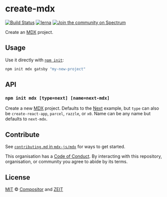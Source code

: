 # create-mdx

[![Build Status][build-badge]][build]
[![lerna][lerna-badge]][lerna]
[![Join the community on Spectrum][spectrum-badge]][spectrum]

Create an [MDX][] project.

## Usage

Use it directly with [`npm init`][npm]:

```sh
npm init mdx gatsby "my-new-project"
```

## API

### `npm init mdx [type=next] [name=next-mdx]`

Create a new [MDX][] project.
Defaults to the [Next][] example, but `type` can also be `create-react-app`,
`parcel`, `razzle`, or `x0`.
Name can be any name but defaults to `next-mdx`.

## Contribute

See [`contributing.md` in `mdx-js/mdx`][contributing] for ways to get started.

This organisation has a [Code of Conduct][coc].
By interacting with this repository, organisation, or community you agree to
abide by its terms.

## License

[MIT][] © [Compositor][] and [ZEIT][]

<!-- Definitions -->

[build]: https://travis-ci.org/mdx-js/mdx

[build-badge]: https://travis-ci.org/mdx-js/mdx.svg?branch=master

[lerna]: https://lernajs.io/

[lerna-badge]: https://img.shields.io/badge/maintained%20with-lerna-cc00ff.svg

[spectrum]: https://spectrum.chat/mdx

[spectrum-badge]: https://withspectrum.github.io/badge/badge.svg

[contributing]: https://github.com/mdx-js/mdx/blob/master/contributing.md

[coc]: https://github.com/mdx-js/mdx/blob/master/code-of-conduct.md

[mit]: https://github.com/mdx-js/mdx/blob/master/license

[compositor]: https://compositor.io

[zeit]: https://zeit.co

[mdx]: https://github.com/mdx-js/mdx

[npm]: https://docs.npmjs.com/cli/init

[next]: https://github.com/mdx-js/mdx/tree/master/examples/next
